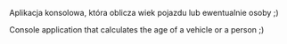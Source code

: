 Aplikacja konsolowa, która oblicza wiek pojazdu lub ewentualnie osoby ;)



Console application that calculates the age of a vehicle or a person ;)
